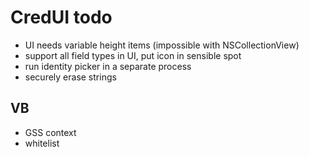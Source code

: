 CredUI todo
===========

* UI needs variable height items (impossible with NSCollectionView)
* support all field types in UI, put icon in sensible spot
* run identity picker in a separate process
* securely erase strings

VB
--

* GSS context
* whitelist

